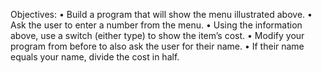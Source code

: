 Objectives:
• Build a program that will show the menu illustrated above.
• Ask the user to enter a number from the menu.
• Using the information above, use a switch (either type) to show the item’s cost.
• Modify your program from before to also ask the user for their name.
• If their name equals your name, divide the cost in half.
